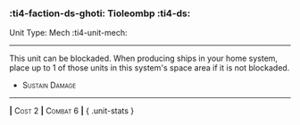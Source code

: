 ### :ti4-faction-ds-ghoti: **Tioleombp** :ti4-ds:

Unit Type: Mech :ti4-unit-mech:

---

This unit can be blockaded.
When producing ships in your home system, place up to 1 of those units in this system's space area if it is not blockaded.

* <span style="font-variant:small-caps;">Sustain Damage</span> 

---

__|__ <span style="font-variant:small-caps;">Cost 2</span> __|__ <span style="font-variant:small-caps;">Combat 6</span> __|__
{ .unit-stats }
